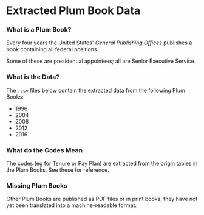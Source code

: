 # Extracted Plum Book Data

### What is a Plum Book?
Every four years the United States' _General Publishing Offices_ publishes a book containing all federal positions.

Some of these are presidential appointees; all are Senior Executive Service. 

### What is the Data?

The `.csv` files below contain the extracted data from the following Plum Books:

* 1996
* 2004
* 2008
* 2012
* 2016

### What do the Codes Mean

The codes (eg for Tenure or Pay Plan) are extracted from the origin tables in the Plum Books. See these for reference.

### Missing Plum Books

Other Plum Books are published as PDF files or in print books; they have not yet been translated into a machine-readable format.
